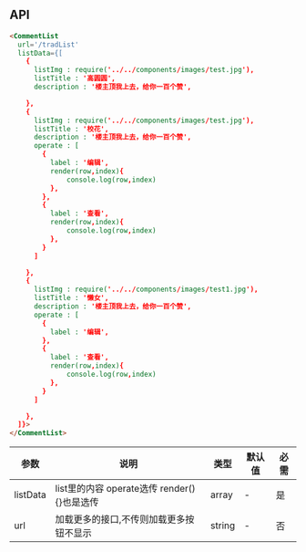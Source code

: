 ## API

```html
<CommentList
  url='/tradList'
  listData={[
    {
      listImg : require('../../components/images/test.jpg'),
      listTitle : '高圆圆',
      description : '楼主顶我上去，给你一百个赞',

    },
    {
      listImg : require('../../components/images/test.jpg'),
      listTitle : '校花',
      description : '楼主顶我上去，给你一百个赞',
      operate : [
        {
          label : '编辑',
          render(row,index){
              console.log(row,index)
          },
        },
        {
          label : '查看',
          render(row,index){
              console.log(row,index)
          },
        }
      ]

    },
    {
      listImg : require('../../components/images/test1.jpg'),
      listTitle : '懒女',
      description : '楼主顶我上去，给你一百个赞',
      operate : [
        {
          label : '编辑',
        },
        {
          label : '查看',
          render(row,index){
              console.log(row,index)
          },
        }
      ]

    },
  ]}>
</CommentList>
```

| 参数 | 说明 | 类型 | 默认值 | 必需 |
| --- | --- | --- | --- | --- |
| listData | list里的内容 operate选传 render(){}也是选传  | array | - | 是 |
| url | 加载更多的接口,不传则加载更多按钮不显示  | string | - | 否 |
